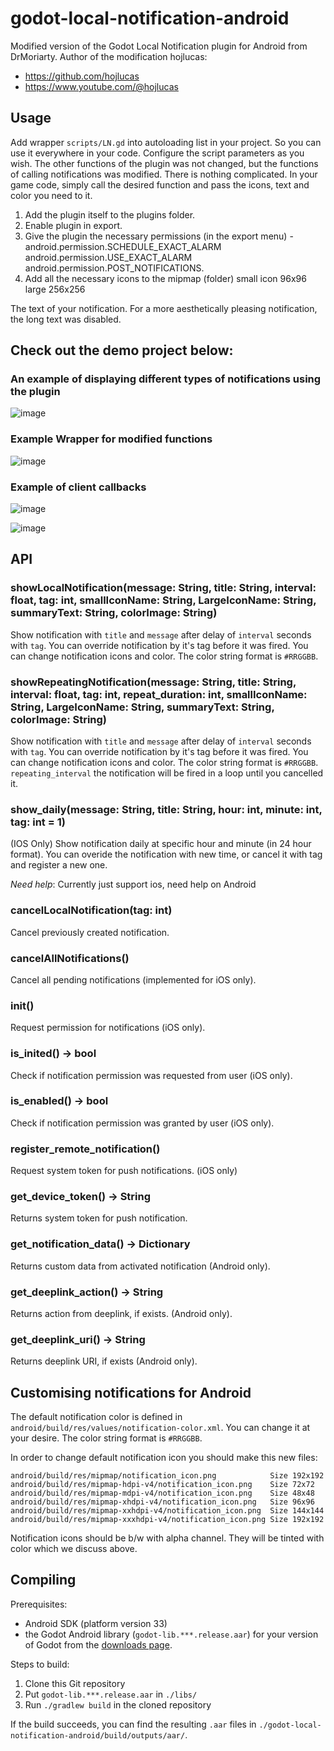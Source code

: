 # godot-local-notification-android
Modified version of the Godot Local Notification plugin for Android from DrMoriarty.
Author of the modification hojlucas:
- https://github.com/hojlucas
- https://www.youtube.com/@hojlucas

## Usage

Add wrapper `scripts/LN.gd` into autoloading list in your project. So you can use it everywhere in your code. Configure the script parameters as you wish.
The other functions of the plugin was not changed, but the functions of calling notifications was modified.
There is nothing complicated. In your game code, simply call the desired function and pass the icons, text and color you need to it.

1. Add the plugin itself to the plugins folder.
2. Enable plugin in export.
3. Give the plugin the necessary permissions (in the export menu) - android.permission.SCHEDULE_EXACT_ALARM android.permission.USE_EXACT_ALARM android.permission.POST_NOTIFICATIONS.
4. Add all the necessary icons to the mipmap (folder) small icon 96x96 large 256x256

The text of your notification. 
For a more aesthetically pleasing notification, the long text was disabled.

## Check out the demo project below:
### An example of displaying different types of notifications using the plugin

![image](https://raw.githubusercontent.com/201949/godot-local-notification-android/master/godot-local-notification-android.jpg)

### Example Wrapper for modified functions

![image](https://raw.githubusercontent.com/201949/godot-local-notification-android/master/godot-local-notification-android-wrapper-functions.jpg)

### Example of client callbacks

![image](https://raw.githubusercontent.com/201949/godot-local-notification-android/master/godot-local-notification-android-client-callbacks.jpg)

![image](https://raw.githubusercontent.com/201949/godot-local-notification-android/master/godot-local-notification-android-client-ui.jpg)

## API

### showLocalNotification(message: String, title: String, interval: float, tag: int, smallIconName: String, LargeIconName: String, summaryText: String, colorImage: String)

Show notification with `title` and `message` after delay of `interval` seconds with `tag`. You can override notification by it's tag before it was fired. You can change notification icons and color. The color string format is `#RRGGBB`.

### showRepeatingNotification(message: String, title: String, interval: float, tag: int, repeat_duration: int, smallIconName: String, LargeIconName: String, summaryText: String, colorImage: String)
Show notification with `title` and `message` after delay of `interval` seconds with `tag`. You can override notification by it's tag before it was fired. You can change notification icons and color. The color string format is `#RRGGBB`.
`repeating_interval` the notification will be fired in a loop until you cancelled it.


### show_daily(message: String, title: String, hour: int, minute: int, tag: int = 1)
(IOS Only)
Show notification daily at specific hour and minute (in 24 hour format).
You can overide the notification with new time, or cancel it with tag and register a new one.

*Need help*: Currently just support ios, need help on Android

### cancelLocalNotification(tag: int)

Cancel previously created notification.

### cancelAllNotifications()

Cancel all pending notifications (implemented for iOS only).

### init()

Request permission for notifications (iOS only).

### is_inited() -> bool

Check if notification permission was requested from user (iOS only).

### is_enabled() -> bool

Check if notification permission was granted by user (iOS only).

### register_remote_notification()

Request system token for push notifications. (iOS only)

### get_device_token() -> String

Returns system token for push notification.

### get_notification_data() -> Dictionary

Returns custom data from activated notification (Android only).

### get_deeplink_action() -> String

Returns action from deeplink, if exists. (Android only).

### get_deeplink_uri() -> String

Returns deeplink URI, if exists (Android only).

## Customising notifications for Android

The default notification color is defined in `android/build/res/values/notification-color.xml`. You can change it at your desire. The color string format is `#RRGGBB`.

In order to change default notification icon you should make this new files:
```
android/build/res/mipmap/notification_icon.png            Size 192x192
android/build/res/mipmap-hdpi-v4/notification_icon.png    Size 72x72
android/build/res/mipmap-mdpi-v4/notification_icon.png    Size 48x48
android/build/res/mipmap-xhdpi-v4/notification_icon.png   Size 96x96
android/build/res/mipmap-xxhdpi-v4/notification_icon.png  Size 144x144
android/build/res/mipmap-xxxhdpi-v4/notification_icon.png Size 192x192
```
Notification icons should be b/w with alpha channel. They will be tinted with color which we discuss above.


## Compiling

Prerequisites:

- Android SDK (platform version 33)
- the Godot Android library (`godot-lib.***.release.aar`) for your version of Godot from the [downloads page](https://godotengine.org/download).

Steps to build:

1. Clone this Git repository
2. Put `godot-lib.***.release.aar` in `./libs/`
3. Run `./gradlew build` in the cloned repository

If the build succeeds, you can find the resulting `.aar` files in `./godot-local-notification-android/build/outputs/aar/`.
